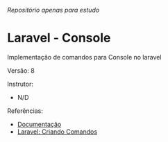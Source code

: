 _Repositório apenas para estudo_

# Laravel - Console

Implementação de comandos para Console no laravel

Versão: 8

Instrutor:

-   N/D

Referências:

-   [Documentação](https://laravel.com/docs/8.x/artisan)
-   [Laravel: Criando Comandos](https://medium.com/@flyingluscas/laravel-criando-comandos-904454cae849)
